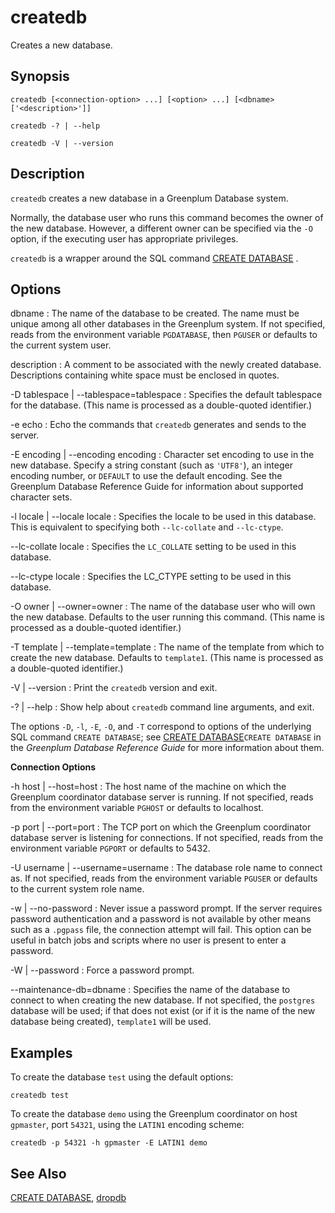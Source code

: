 # createdb 

Creates a new database.

## <a id="section2"></a>Synopsis 

``` {#client_util_synopsis}
createdb [<connection-option> ...] [<option> ...] [<dbname> ['<description>']]

createdb -? | --help

createdb -V | --version
```

## <a id="section3"></a>Description 

`createdb` creates a new database in a Greenplum Database system.

Normally, the database user who runs this command becomes the owner of the new database. However, a different owner can be specified via the `-O` option, if the executing user has appropriate privileges.

`createdb` is a wrapper around the SQL command [CREATE DATABASE](../../ref_guide/sql_commands/CREATE_DATABASE.html) .

## <a id="section4"></a>Options 

dbname
:   The name of the database to be created. The name must be unique among all other databases in the Greenplum system. If not specified, reads from the environment variable `PGDATABASE`, then `PGUSER` or defaults to the current system user.

description
:   A comment to be associated with the newly created database. Descriptions containing white space must be enclosed in quotes.

-D tablespace \| --tablespace=tablespace
:   Specifies the default tablespace for the database. \(This name is processed as a double-quoted identifier.\)

-e echo
:   Echo the commands that `createdb` generates and sends to the server.

-E encoding \| --encoding encoding
:   Character set encoding to use in the new database. Specify a string constant \(such as `'UTF8'`\), an integer encoding number, or `DEFAULT` to use the default encoding. See the Greenplum Database Reference Guide for information about supported character sets.

-l locale \| --locale locale
:   Specifies the locale to be used in this database. This is equivalent to specifying both `--lc-collate` and `--lc-ctype`.

--lc-collate locale
:   Specifies the `LC_COLLATE` setting to be used in this database.

--lc-ctype locale
:   Specifies the LC\_CTYPE setting to be used in this database.

-O owner \| --owner=owner
:   The name of the database user who will own the new database. Defaults to the user running this command. \(This name is processed as a double-quoted identifier.\)

-T template \| --template=template
:   The name of the template from which to create the new database. Defaults to `template1`. \(This name is processed as a double-quoted identifier.\)

-V \| --version
:   Print the `createdb` version and exit.

-? \| --help
:   Show help about `createdb` command line arguments, and exit.

The options `-D`, `-l`, `-E`, `-O`, and `-T` correspond to options of the underlying SQL command `CREATE DATABASE`; see [CREATE DATABASE](../../ref_guide/sql_commands/CREATE_DATABASE.html)`CREATE DATABASE` in the *Greenplum Database Reference Guide* for more information about them.

**Connection Options**

-h host \| --host=host
:   The host name of the machine on which the Greenplum coordinator database server is running. If not specified, reads from the environment variable `PGHOST` or defaults to localhost.

-p port \| --port=port
:   The TCP port on which the Greenplum coordinator database server is listening for connections. If not specified, reads from the environment variable `PGPORT` or defaults to 5432.

-U username \| --username=username
:   The database role name to connect as. If not specified, reads from the environment variable `PGUSER` or defaults to the current system role name.

-w \| --no-password
:   Never issue a password prompt. If the server requires password authentication and a password is not available by other means such as a `.pgpass` file, the connection attempt will fail. This option can be useful in batch jobs and scripts where no user is present to enter a password.

-W \| --password
:   Force a password prompt.

--maintenance-db=dbname
:   Specifies the name of the database to connect to when creating the new database. If not specified, the `postgres` database will be used; if that does not exist \(or if it is the name of the new database being created\), `template1` will be used.

## <a id="section6"></a>Examples 

To create the database `test` using the default options:

```
createdb test
```

To create the database `demo` using the Greenplum coordinator on host `gpmaster`, port `54321`, using the `LATIN1` encoding scheme:

```
createdb -p 54321 -h gpmaster -E LATIN1 demo
```

## <a id="section7"></a>See Also 

[CREATE DATABASE](../../ref_guide/sql_commands/CREATE_DATABASE.html), [dropdb](dropdb.html)

